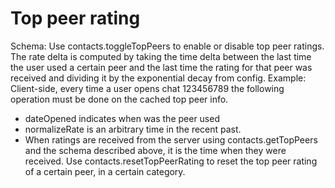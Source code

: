 # Top peer rating
Schema:
Use contacts.toggleTopPeers to enable or disable top peer ratings.
The rate delta is computed by taking the time delta between the last time the user used a certain peer and the last time the rating for that peer was received and dividing it by the exponential decay from config.
Example:
Client-side, every time a user opens chat 123456789 the following operation must be done on the cached top peer info.
- dateOpened indicates when was the peer used
- normalizeRate is an arbitrary time in the recent past.
- When ratings are received from the server using contacts.getTopPeers and the schema described above, it is the time when they were received.
Use contacts.resetTopPeerRating to reset the top peer rating of a certain peer, in a certain category.
